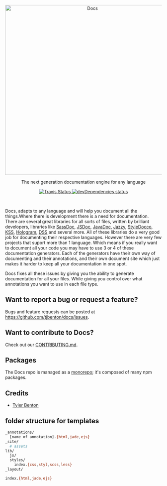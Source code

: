 <p align="center">
  <a href="http://github.com/tjbenton/docs">
    <img alt="Docs" src="https://raw.githubusercontent.com/babel/logo/master/babel.png" width="546">
  </a>
</p>

<p align="center">
  The next generation documentation engine for any language
</p>

<p align="center">
  <a href="https://travis-ci.org/tjbenton/docs">
    <img alt="Travis Status" src="https://img.shields.io/travis/tjbenton/docs/master.svg?style=flat&label=travis">
  </a>
  <a href="https://david-dm.org/tjbenton/docs">
    <img alt="devDependencies status" src="https://david-dm.org/tjbenton/docs/dev-status.svg?style=flat">
  </a>
</p>

<br>

Docs, adapts to any language and will help you document all the things.Where there is development there is a need for documentation. There are several great libraries for all sorts of files, written by brilliant developers, libraries like [SassDoc][sass-doc], [JSDoc][js-doc], [JavaDoc][java-doc], [Jazzy][jazzy], [StyleDocco][styledocco], [KSS][kss], [Hologram][hologram], [DSS][dss] and several more. All of these libraries do a very good job for documenting their respective languages. However there are very few projects that suport more than 1 language. Which means if you really want to document all your code you may have to use 3 or 4 of these documentation generators. Each of the generators have their own way of documenting and their annotations, and their own document site which just makes it harder to keep all your documentation in one spot.

Docs fixes all these issues by giving you the ability to generate documentation for all your files. While giving you control over what annotations you want to use in each file type.


## Want to report a bug or request a feature?

Bugs and feature requests can be posted at https://github.com/tjbenton/docs/issues.

## Want to contribute to Docs?

Check out our [CONTRIBUTING.md](https://github.com/tjbenton/docs/blob/master/CONTRIBUTING.md).

## Packages

The Docs repo is managed as a [monorepo](https://github.com/babel/babel/blob/master/doc/design/monorepo.md); it's composed of many npm packages.


## Credits

  - [Tyler Benton](https://twitter.com/tjbenton21)


## folder structure for templates


```bash
_annotations/
  [name of annotation].{html,jade,ejs}
_site/
  # assets
lib/
  js/
  styles/
    index.{css,styl,scss,less}
_layout/

index.{html,jade,ejs}
```




<!-- Document Generators -->
[sass-doc]: https://github.com/SassDoc/sassdoc
[js-doc]: https://github.com/jsdoc3/jsdoc
[java-doc]: http://www.oracle.com/technetwork/java/javase/documentation/index-jsp-135444.html
[jazzy]: https://github.com/realm/jazzy
[styledocco]: https://github.com/jashkenas/docco
[kss]: https://github.com/kneath/kss
[hologram]: https://github.com/trulia/hologram
[dss]: https://github.com/DSSWG/DSS